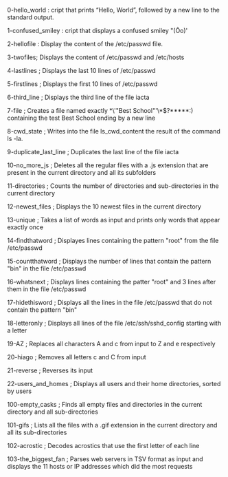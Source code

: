 0-hello_world : cript that prints “Hello, World”, followed by a new line to the standard output.

1-confused_smiley : cript that displays a confused smiley "(Ôo)'

2-hellofile : Display the content of the /etc/passwd file.

3-twofiles; 	Displays the content of /etc/passwd and /etc/hosts

4-lastlines ;	Displays the last 10 lines of /etc/passwd

5-firstlines ;	Displays the first 10 lines of /etc/passwd

6-third_line ;	Displays the third line of the file iacta

7-file 	; Creates a file named exactly \*\\'"Best School"\'\\*$\?\*\*\*\*\*:) containing the test Best School ending by a new line

8-cwd_state ;	Writes into the file ls_cwd_content the result of the command ls -la.

9-duplicate_last_line ;	Duplicates the last line of the file iacta

10-no_more_js ;	Deletes all the regular files with a .js extension that are present in the current directory and all its subfolders

11-directories ;	Counts the number of directories and sub-directories in the current directory

12-newest_files ;	Displays the 10 newest files in the current directory

13-unique ;	Takes a list of words as input and prints only words that appear exactly once

14-findthatword ;	Displayes lines containing the pattern "root" from the file /etc/passwd

15-countthatword ;	Displays the number of lines that contain the pattern "bin" in the file /etc/passwd

16-whatsnext ;	Displays lines containing the patter "root" and 3 lines after them in the file /etc/passwd

17-hidethisword ; Displays all the lines in the file /etc/passwd that do not contain the pattern "bin"

18-letteronly ;	Displays all lines of the file /etc/ssh/sshd_config starting with a letter

19-AZ ;	Replaces all characters A and c from input to Z and e respectively

20-hiago ;	Removes all letters c and C from input

21-reverse ;	Reverses its input

22-users_and_homes ;	Displays all users and their home directories, sorted by users

100-empty_casks ;	Finds all empty files and directories in the current directory and all sub-directories

101-gifs ;	Lists all the files with a .gif extension in the current directory and all its sub-directories

102-acrostic ;	Decodes acrostics that use the first letter of each line

103-the_biggest_fan ; Parses web servers in TSV format as input and displays the 11 hosts or IP addresses which did the most requests
